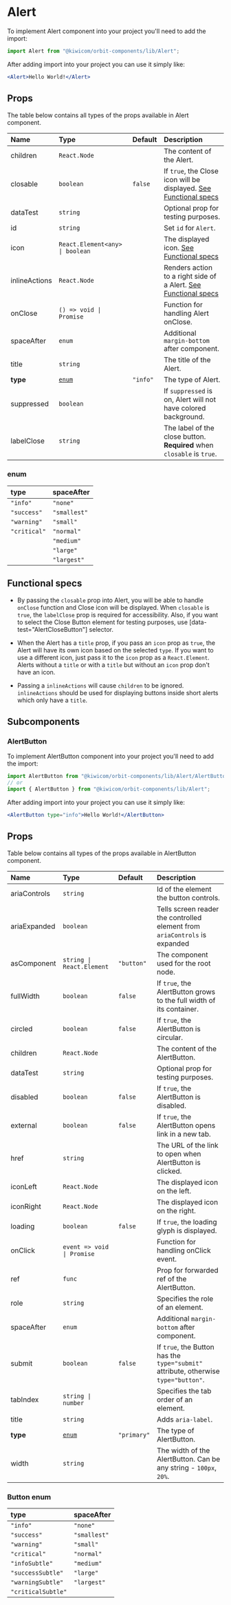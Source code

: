 # Alert

To implement Alert component into your project you'll need to add the import:

```jsx
import Alert from "@kiwicom/orbit-components/lib/Alert";
```

After adding import into your project you can use it simply like:

```jsx
<Alert>Hello World!</Alert>
```

## Props

The table below contains all types of the props available in Alert component.

| Name          | Type                            | Default  | Description                                                                            |
| :------------ | :------------------------------ | :------- | :------------------------------------------------------------------------------------- |
| children      | `React.Node`                    |          | The content of the Alert.                                                              |
| closable      | `boolean`                       | `false`  | If `true`, the Close icon will be displayed. [See Functional specs](#functional-specs) |
| dataTest      | `string`                        |          | Optional prop for testing purposes.                                                    |
| id            | `string`                        |          | Set `id` for `Alert`.                                                                  |
| icon          | `React.Element<any> \| boolean` |          | The displayed icon. [See Functional specs](#functional-specs)                          |
| inlineActions | `React.Node`                    |          | Renders action to a right side of a Alert. [See Functional specs](#functional-specs)   |
| onClose       | `() => void \| Promise`         |          | Function for handling Alert onClose.                                                   |
| spaceAfter    | `enum`                          |          | Additional `margin-bottom` after component.                                            |
| title         | `string`                        |          | The title of the Alert.                                                                |
| **type**      | [`enum`](#enum)                 | `"info"` | The type of Alert.                                                                     |
| suppressed    | `boolean`                       |          | If `suppressed` is on, Alert will not have colored background.                         |
| labelClose    | `string`                        |          | The label of the close button. **Required** when `closable` is `true`.                 |

### enum

| type         | spaceAfter   |
| :----------- | :----------- |
| `"info"`     | `"none"`     |
| `"success"`  | `"smallest"` |
| `"warning"`  | `"small"`    |
| `"critical"` | `"normal"`   |
|              | `"medium"`   |
|              | `"large"`    |
|              | `"largest"`  |

## Functional specs

- By passing the `closable` prop into Alert, you will be able to handle `onClose` function and Close icon will be displayed. When `closable` is `true`, the `labelClose` prop is required for accessibility. Also, if you want to select the Close Button element for testing purposes, use [data-test="AlertCloseButton"] selector.

- When the Alert has a `title` prop, if you pass an `icon` prop as `true`, the Alert will have its own icon based on the selected `type`. If you want to use a different icon, just pass it to the `icon` prop as a `React.Element`. Alerts without a `title` or with a `title` but without an `icon` prop don't have an icon.

- Passing a `inlineActions` will cause `children` to be ignored. `inlineActions` should be used for displaying buttons inside short alerts which only have a `title`.

## Subcomponents

### AlertButton

To implement AlertButton component into your project you'll need to add the import:

```jsx
import AlertButton from "@kiwicom/orbit-components/lib/Alert/AlertButton";
// or
import { AlertButton } from "@kiwicom/orbit-components/lib/Alert";
```

After adding import into your project you can use it simply like:

```jsx
<AlertButton type="info">Hello World!</AlertButton>
```

## Props

Table below contains all types of the props available in AlertButton component.

| Name         | Type                       | Default     | Description                                                                         |
| :----------- | :------------------------- | :---------- | :---------------------------------------------------------------------------------- |
| ariaControls | `string`                   |             | Id of the element the button controls.                                              |
| ariaExpanded | `boolean`                  |             | Tells screen reader the controlled element from `ariaControls` is expanded          |
| asComponent  | `string \| React.Element`  | `"button"`  | The component used for the root node.                                               |
| fullWidth    | `boolean`                  | `false`     | If `true`, the AlertButton grows to the full width of its container.                |
| circled      | `boolean`                  | `false`     | If `true`, the AlertButton is circular.                                             |
| children     | `React.Node`               |             | The content of the AlertButton.                                                     |
| dataTest     | `string`                   |             | Optional prop for testing purposes.                                                 |
| disabled     | `boolean`                  | `false`     | If `true`, the AlertButton is disabled.                                             |
| external     | `boolean`                  | `false`     | If `true`, the AlertButton opens link in a new tab.                                 |
| href         | `string`                   |             | The URL of the link to open when AlertButton is clicked.                            |
| iconLeft     | `React.Node`               |             | The displayed icon on the left.                                                     |
| iconRight    | `React.Node`               |             | The displayed icon on the right.                                                    |
| loading      | `boolean`                  | `false`     | If `true`, the loading glyph is displayed.                                          |
| onClick      | `event => void \| Promise` |             | Function for handling onClick event.                                                |
| ref          | `func`                     |             | Prop for forwarded ref of the AlertButton.                                          |
| role         | `string`                   |             | Specifies the role of an element.                                                   |
| spaceAfter   | `enum`                     |             | Additional `margin-bottom` after component.                                         |
| submit       | `boolean`                  | `false`     | If `true`, the Button has the `type="submit"` attribute, otherwise `type="button"`. |
| tabIndex     | `string \| number`         |             | Specifies the tab order of an element.                                              |
| title        | `string`                   |             | Adds `aria-label`.                                                                  |
| **type**     | [`enum`](#button-enum)     | `"primary"` | The type of AlertButton.                                                            |
| width        | `string`                   |             | The width of the AlertButton. Can be any string - `100px`, `20%`.                   |

### Button enum

| type               | spaceAfter   |
| :----------------- | :----------- |
| `"info"`           | `"none"`     |
| `"success"`        | `"smallest"` |
| `"warning"`        | `"small"`    |
| `"critical"`       | `"normal"`   |
| `"infoSubtle"`     | `"medium"`   |
| `"successSubtle"`  | `"large"`    |
| `"warningSubtle"`  | `"largest"`  |
| `"criticalSubtle"` |
